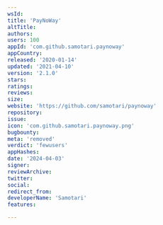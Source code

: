 ```yaml
---
wsId: 
title: 'PayNoWay'
altTitle: 
authors: 
users: 100
appId: 'com.github.samotari.paynoway'
appCountry: 
released: '2020-01-14'
updated: '2021-04-10'
version: '2.1.0'
stars: 
ratings: 
reviews: 
size: 
website: 'https://github.com/samotari/paynoway'
repository: 
issue: 
icon: 'com.github.samotari.paynoway.png'
bugbounty: 
meta: 'removed'
verdict: 'fewusers'
appHashes: 
date: '2024-04-03'
signer: 
reviewArchive: 
twitter: 
social: 
redirect_from: 
developerName: 'Samotari'
features: 

---
```


